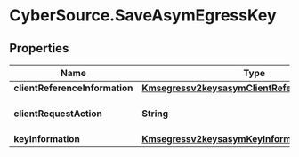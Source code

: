 # CyberSource.SaveAsymEgressKey

## Properties
Name | Type | Description | Notes
------------ | ------------- | ------------- | -------------
**clientReferenceInformation** | [**Kmsegressv2keysasymClientReferenceInformation**](Kmsegressv2keysasymClientReferenceInformation.md) |  | [optional] 
**clientRequestAction** | **String** | Client request action.  | 
**keyInformation** | [**Kmsegressv2keysasymKeyInformation**](Kmsegressv2keysasymKeyInformation.md) |  | 


